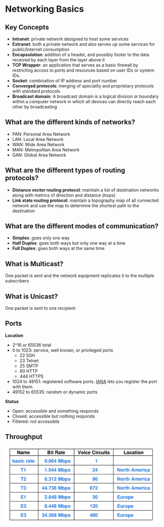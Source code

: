 # Networking Basics

## Key Concepts
- **Intranet**: private network designed to host some services
- **Extranet**: both a private network and also serves up some services for public/Internet consumption
- **Encapsulation**: addition of a header, and possibly footer to the data received by each layer from the layer above it
- **TCP Wrapper**: an application that serves as a basic firewall by restricting access to ports and resources based on user IDs or system IDs.
- **Socket**: combination of IP address and port number
- **Converged protocols**: merging of speciality and proprietary protocols with standard protocols
- **Broadcast domain**: A broadcast domain is a logical division or boundary within a computer network in which all devices can directly reach each other by broadcasting


## What are the different kinds of networks?
- PAN: Personal Area Network
- LAN: Local Area Network
- WAN: Wide Area Network
- MAN: Metropolitan Area Network
- GAN: Global Area Network

## What are the different types of routing protocols?
- **Distance vector routing protocol**: maintain a list of destination networks along with metrics of direction and distance (hops)
- **Link state routing protocol**: maintain a topography map of all connected network and use the map to determine the shortest path to the destination



## What are the different modes of communication?
- **Simplex**: goes only one way
- **Half Duplex**: goes both ways but only one way at a time
- **Full Duplex**: goes both ways at the same time

## What is Multicast? 
One packet is sent and the network equipment replicates it to the multiple subscribers

## What is Unicast?
One packet is sent to one recipient

## Ports
**Location**
- 2^16 or 65536 total
- 0 to 1023: service, well known, or privileged ports
  - 22 SSH
  - 23 Telnet
  - 25 SMTP
  - 80 HTTP
  - 444 HTTPS
- 1024 to 49151: registered software ports. [IANA](https://wwwiana.org) lets you register the port with them.
- 49152 to 65535: random or dynamic ports

**Status**
- Open: accessible and something responds
- Closed: accessible but nothing responds
- Filtered: not accessible


## Throughput
![Network Throughput](/images/networkthroughput.png) 
